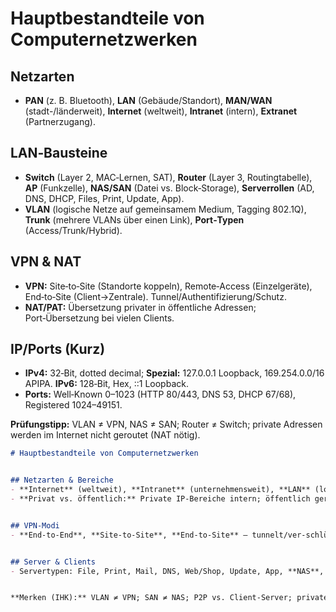 # Hauptbestandteile von Computernetzwerken


## Netzarten
- **PAN** (z. B. Bluetooth), **LAN** (Gebäude/Standort), **MAN/WAN** (stadt-/länderweit), **Internet** (weltweit), **Intranet** (intern), **Extranet** (Partnerzugang).


## LAN‑Bausteine
- **Switch** (Layer 2, MAC‑Lernen, SAT), **Router** (Layer 3, Routingtabelle), **AP** (Funkzelle), **NAS/SAN** (Datei vs. Block‑Storage), **Serverrollen** (AD, DNS, DHCP, Files, Print, Update, App).
- **VLAN** (logische Netze auf gemeinsamem Medium, Tagging 802.1Q), **Trunk** (mehrere VLANs über einen Link), **Port‑Typen** (Access/Trunk/Hybrid).


## VPN & NAT
- **VPN:** Site‑to‑Site (Standorte koppeln), Remote‑Access (Einzelgeräte), End‑to‑Site (Client→Zentrale). Tunnel/Authentifizierung/Schutz.
- **NAT/PAT:** Übersetzung privater in öffentliche Adressen; Port‑Übersetzung bei vielen Clients.


## IP/Ports (Kurz)
- **IPv4:** 32‑Bit, dotted decimal; **Spezial:** 127.0.0.1 Loopback, 169.254.0.0/16 APIPA. **IPv6:** 128‑Bit, Hex, ::1 Loopback.
- **Ports:** Well‑Known 0–1023 (HTTP 80/443, DNS 53, DHCP 67/68), Registered 1024–49151.


**Prüfungstipp:** VLAN ≠ VPN, NAS ≠ SAN; Router ≠ Switch; private Adressen werden im Internet nicht geroutet (NAT nötig).
```md
# Hauptbestandteile von Computernetzwerken


## Netzarten & Bereiche
- **Internet** (weltweit), **Intranet** (unternehmensweit), **LAN** (lokal). Telefonnetz: leitungsvermittelt; Datenwelt: paketvermittelt. **Carrier-/Providernetze** verbinden. fileciteturn7file1
- **Privat vs. öffentlich:** Private IP‑Bereiche intern; öffentlich geroutete Netze bei Providern/Carriern. **LAN/WLAN/VLAN/VPN/SAN/PAN** sauber unterscheiden. VLAN‑Tagging via **802.1Q** (12‑Bit‑VLAN‑ID); **Trunk** trägt mehrere VLANs. fileciteturn7file1


## VPN‑Modi
- **End‑to‑End**, **Site‑to‑Site**, **End‑to‑Site** – tunnelt/ver‑schlüsselt Verkehr über unsichere Netze. fileciteturn7file1


## Server & Clients
- Servertypen: File, Print, Mail, DNS, Web/Shop, Update, App, **NAS**, Terminal‑Server. **Fat‑ vs. Thin‑Clients**, BYOD, Embedded, CPS. fileciteturn7file1


**Merken (IHK):** VLAN ≠ VPN; SAN ≠ NAS; P2P vs. Client‑Server; private IPs werden im Internet **nicht** geroutet.
